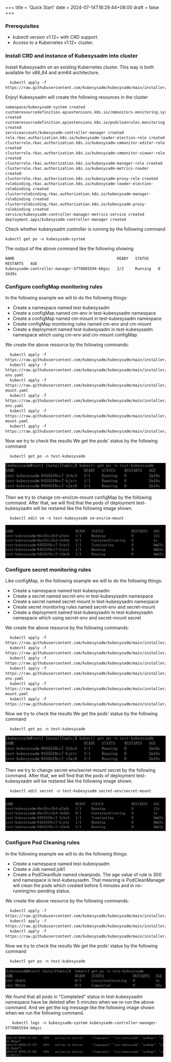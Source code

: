 +++
title = 'Quick Start'
date = 2024-07-14T18:29:44+08:00
draft = false
+++

### Prerequisites
- kubectl version v1.12+ with CRD support.
- Access to a Kubernetes v1.12+ cluster.

### Install CRD and instance of Kubesysadm into  cluster
Install Kubesysadm on an existing Kubernetes cluster. This way is both available for x86_64 and arm64 architecture.
```
  kubectl apply -f https://raw.githubusercontent.com/kubesysadm/kubesysadm/main/installer/install.yaml
```

Enjoy! Kubesysadm will create the following resources in the cluster
```
namespace/kubesysadm-system created
customresourcedefinition.apiextensions.k8s.io/cmmonitors.monitoring.sysadm.cn created
customresourcedefinition.apiextensions.k8s.io/podcleanrules.monitoring.sysadm.cn created
serviceaccount/kubesysadm-controller-manager created
role.rbac.authorization.k8s.io/kubesysadm-leader-election-role created
clusterrole.rbac.authorization.k8s.io/kubesysadm-cmmonitor-editor-role created
clusterrole.rbac.authorization.k8s.io/kubesysadm-cmmonitor-viewer-role created
clusterrole.rbac.authorization.k8s.io/kubesysadm-manager-role created
clusterrole.rbac.authorization.k8s.io/kubesysadm-metrics-reader created
clusterrole.rbac.authorization.k8s.io/kubesysadm-proxy-role created
rolebinding.rbac.authorization.k8s.io/kubesysadm-leader-election-rolebinding created
clusterrolebinding.rbac.authorization.k8s.io/kubesysadm-manager-rolebinding created
clusterrolebinding.rbac.authorization.k8s.io/kubesysadm-proxy-rolebinding created
service/kubesysadm-controller-manager-metrics-service created
deployment.apps/kubesysadm-controller-manager created
```
Check whether kubesysadm controller is running by the following command
```
kubectl get po -n kubesysadm-system
```

The output of the above command like the following showing
```
NAME                                             READY   STATUS    RESTARTS   AGE
kubesysadm-controller-manager-5f78865594-b6gsc   2/2     Running   0          2m30s
```

### Configure configMap monitoring rules
In the following example we will to do the following things:
- Create a namespace named test-kubesysadm
- Create a configMap named cm-env in test-kubesysadm namespace
- Create a configMap named cm-mount in test-kubesysadm namespace
- Create configMap monitoring rules named cm-env and cm-mount
- Create a deployment named test-kubesysadm in test-kubesysadm namespace which using cm-env and cm-mount configMap

We create the above resource by the following commands:
```azure
  kubectl apply -f https://raw.githubusercontent.com/kubesysadm/kubesysadm/main/installer/configMap/create_ns.yaml
  kubectl apply -f https://raw.githubusercontent.com/kubesysadm/kubesysadm/main/installer/configMap/cm-env.yaml
  kubectl apply -f https://raw.githubusercontent.com/kubesysadm/kubesysadm/main/installer/configMap/cm-mount.yaml
  kubectl apply -f https://raw.githubusercontent.com/kubesysadm/kubesysadm/main/installer/configMap/cmmonitor_cm-env.yaml    
  kubectl apply -f https://raw.githubusercontent.com/kubesysadm/kubesysadm/main/installer/configMap/cmmonitor_cm-mount.yaml
  kubectl apply -f https://raw.githubusercontent.com/kubesysadm/kubesysadm/main/installer/configMap/deploy.yaml
```

Now we try to check the results
We get the pods' status by the following command
```azure
  kubectl get po -n test-kubesysadm
```

<img src="https://raw.githubusercontent.com/kubesysadm/kubesysadm/main/docs/images/mornitoring_cm_started.png"/>

Then we try to change cm-env/cm-mount configMap by the following command. After that, we will find that the pods of
deployment test-kubesysadm will be restared like the following image shown.
```azure
  kubectl edit cm -n test-kubesysadm cm-env/cm-mount 
```

<img src="https://raw.githubusercontent.com/kubesysadm/kubesysadm/main/docs/images/mornitoring_cm_restart.png"/>

### Configure secret monitoring rules
Like configMap, in the following example we will to do the following things:
- Create a namespace named test-kubesysadm
- Create a secret named secret-env in test-kubesysadm namespace
- Create a secret named secret-mount in test-kubesysadm namespace
- Create secret monitoring rules named secret-env and secret-mount
- Create a deployment named test-kubesysadm in test-kubesysadm namespace which using secret-env and secret-mount secret

We create the above resource by the following commands:
```azure
  kubectl apply -f https://raw.githubusercontent.com/kubesysadm/kubesysadm/main/installer/secret/create_ns.yaml
  kubectl apply -f https://raw.githubusercontent.com/kubesysadm/kubesysadm/main/installer/secret/secret_env.yaml
  kubectl apply -f https://raw.githubusercontent.com/kubesysadm/kubesysadm/main/installer/secret/secret_mount.yaml 
  kubectl apply -f https://raw.githubusercontent.com/kubesysadm/kubesysadm/main/installer/secret/cmmonitor_secret-env.yaml    
  kubectl apply -f https://raw.githubusercontent.com/kubesysadm/kubesysadm/main/installer/secret/cmmonitor_secret-mount.yaml
  kubectl apply -f https://raw.githubusercontent.com/kubesysadm/kubesysadm/main/installer/secret/deploy.yaml
```

Now we try to check the results
We get the pods' status by the following command
```azure
  kubectl get po -n test-kubesysadm
```

<img src="https://raw.githubusercontent.com/kubesysadm/kubesysadm/main/docs/images/mornitoring_cm_started.png"/>

Then we try to change secret-env/secret-mount secret by the following command. After that, we will find that the pods of
deployment test-kubesysadm will be restared like the following image shown.
```azure
  kubectl edit secret -n test-kubesysadm secret-env/secret-mount
```

<img src="https://raw.githubusercontent.com/kubesysadm/kubesysadm/main/docs/images/mornitoring_cm_restart.png"/>


### Configure Pod Cleaning rules
In the following example we will to do the following things:
- Create a namespace named test-kubesysadm
- Create a Job named job1
- Create a PodCleanRule named cleanpods. The age value of rule is 300 and namespace is test-kubesysadm. That meaning is
  PodCleanManager will clean the pods which created before 5 minutes and in no-running/no-pending status.

We create the above resource by the following commands:
```azure
  kubectl apply -f https://raw.githubusercontent.com/kubesysadm/kubesysadm/main/installer/podclean/create_ns.yaml
  kubectl apply -f https://raw.githubusercontent.com/kubesysadm/kubesysadm/main/installer/podclean/podcleanrule.yaml
  kubectl apply -f https://raw.githubusercontent.com/kubesysadm/kubesysadm/main/installer/podclean/job.yaml
```

Now we try to check the results
We get the pods' status by the following command
```azure
  kubectl get po -n test-kubesysadm
```

<img src="https://raw.githubusercontent.com/kubesysadm/kubesysadm/main/docs/images/job_pods.png"/>

We found that all pods in "Completed" status in test-kubesysadm namespace have be deleted after 5 minutes when we re-run
the above command. And we get the log message like the following image shown when we run the following command.
```azure
   kubectl logs -n kubesysadm-system kubesysadm-controller-manager-5f78865594-b6gsc
```

<img src="https://raw.githubusercontent.com/kubesysadm/kubesysadm/main/docs/images/podcleanmessage.png"/>
